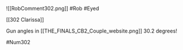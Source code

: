 ![[RobComment302.png]]
#Rob #Eyed

[[302 Clarissa]] 

Gun angles in [[THE_FINALS_CB2_Couple_website.png]] 30.2 degrees!

#Num302 